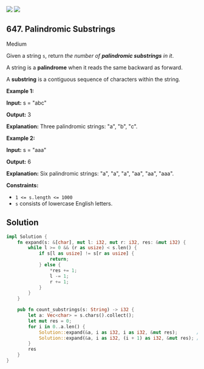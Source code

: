 [![](https://img.shields.io/github/stars/javadev/LeetCode-in-All?label=Stars&style=flat-square)](https://github.com/javadev/LeetCode-in-All)
[![](https://img.shields.io/github/forks/javadev/LeetCode-in-All?label=Fork%20me%20on%20GitHub%20&style=flat-square)](https://github.com/javadev/LeetCode-in-All/fork)

## 647\. Palindromic Substrings

Medium

Given a string `s`, return _the number of **palindromic substrings** in it_.

A string is a **palindrome** when it reads the same backward as forward.

A **substring** is a contiguous sequence of characters within the string.

**Example 1:**

**Input:** s = "abc"

**Output:** 3

**Explanation:** Three palindromic strings: "a", "b", "c".

**Example 2:**

**Input:** s = "aaa"

**Output:** 6

**Explanation:** Six palindromic strings: "a", "a", "a", "aa", "aa", "aaa".

**Constraints:**

*   `1 <= s.length <= 1000`
*   `s` consists of lowercase English letters.

## Solution

```rust
impl Solution {
    fn expand(s: &[char], mut l: i32, mut r: i32, res: &mut i32) {
        while l >= 0 && (r as usize) < s.len() {
            if s[l as usize] != s[r as usize] {
                return;
            } else {
                *res += 1;
                l -= 1;
                r += 1;
            }
        }
    }

    pub fn count_substrings(s: String) -> i32 {
        let a: Vec<char> = s.chars().collect();
        let mut res = 0;
        for i in 0..a.len() {
            Solution::expand(&a, i as i32, i as i32, &mut res);       // Odd length palindromes
            Solution::expand(&a, i as i32, (i + 1) as i32, &mut res); // Even length palindromes
        }
        res
    }
}
```